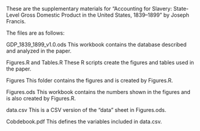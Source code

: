 These are the supplementary materials for “Accounting for Slavery: State-Level Gross Domestic Product in the United States, 1839–1899” by Joseph Francis.

The files are as follows:

GDP_1839_1899_v1.0.ods
This workbook contains the database described and analyzed in the paper.

Figures.R and Tables.R
These R scripts create the figures and tables used in the paper.

Figures
This folder contains the figures and is created by Figures.R.

Figures.ods
This workbook contains the numbers shown in the figures and is also created by Figures.R.

data.csv
This is a CSV version of the “data” sheet in Figures.ods.

Cobdebook.pdf
This defines the variables included in data.csv.
